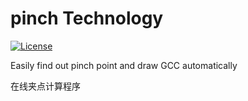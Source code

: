 # pinch Technology

[![License](https://img.shields.io/badge/LICENSE-Apache2.0-ff69b4.svg)](http://www.apache.org/licenses/LICENSE-2.0.html)

Easily find out pinch point and draw GCC automatically

在线夹点计算程序
